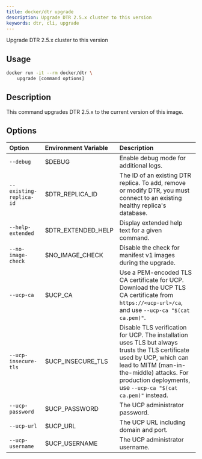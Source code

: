 ```yaml
---
title: docker/dtr upgrade
description: Upgrade DTR 2.5.x cluster to this version
keywords: dtr, cli, upgrade
---
```


Upgrade DTR 2.5.x cluster to this version

## Usage

```bash
docker run -it --rm docker/dtr \
    upgrade [command options]
```

## Description


This command upgrades DTR 2.5.x to the current version of this image.


## Options

| Option                        | Environment Variable      | Description                                                                          |
|:------------------------------|:--------------------------|:-------------------------------------------------------------------------------------|
| `--debug` | $DEBUG | Enable debug mode for additional logs. |
| `--existing-replica-id` | $DTR_REPLICA_ID | The ID of an existing DTR replica. To add, remove or modify DTR, you must connect to an existing  healthy replica's database. |
| `--help-extended` | $DTR_EXTENDED_HELP | Display extended help text for a given command. |
| `--no-image-check` | $NO_IMAGE_CHECK | Disable the check for manifest v1 images during the upgrade. |
| `--ucp-ca` | $UCP_CA | Use a PEM-encoded TLS CA certificate for UCP. Download the UCP TLS CA certificate from `https://<ucp-url>/ca`, and  use `--ucp-ca "$(cat ca.pem)"`. |
| `--ucp-insecure-tls` | $UCP_INSECURE_TLS | Disable TLS verification for UCP. The installation uses TLS but always trusts the TLS certificate used by UCP, which can lead to MITM (man-in-the-middle) attacks.  For production deployments, use `--ucp-ca "$(cat ca.pem)"` instead. |
| `--ucp-password` | $UCP_PASSWORD | The UCP administrator password. |
| `--ucp-url` | $UCP_URL | The UCP URL including domain and port. |
| `--ucp-username` | $UCP_USERNAME | The UCP administrator username. |


